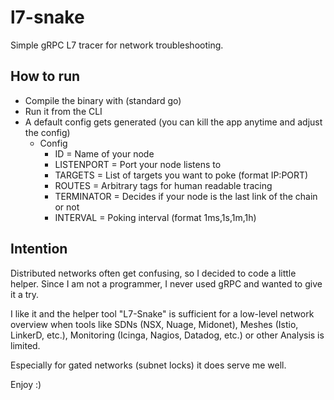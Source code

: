 # l7-snake
Simple gRPC L7 tracer for network troubleshooting.

## How to run
- Compile the binary with (standard go)
- Run it from the CLI
- A default config gets generated (you can kill the app anytime and adjust the config)
  - Config
    - ID = Name of your node
    - LISTENPORT = Port your node listens to
    - TARGETS = List of targets you want to poke (format IP:PORT)
    - ROUTES = Arbitrary tags for human readable tracing
    - TERMINATOR = Decides if your node is the last link of the chain or not
    - INTERVAL = Poking interval (format 1ms,1s,1m,1h)

## Intention
Distributed networks often get confusing, so I decided to code a little helper. Since I am not a programmer, I never used gRPC and wanted to give it a try.

I like it and the helper tool "L7-Snake" is sufficient for a low-level network overview when tools like SDNs (NSX, Nuage, Midonet), Meshes (Istio, LinkerD, etc.), Monitoring (Icinga, Nagios, Datadog, etc.) or other Analysis is limited.

Especially for gated networks (subnet locks) it does serve me well.

Enjoy :)